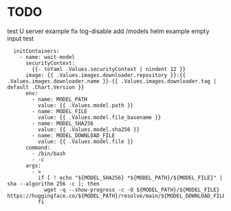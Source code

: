 # TODO

test U server example
fix log-disable
add /models
helm example
empty input test



      initContainers:
        - name: wait-model
          securityContext:
            {{- toYaml .Values.securityContext | nindent 12 }}
          image: {{ .Values.images.downloader.repository }}:{{ .Values.images.downloader.name }}-{{ .Values.images.downloader.tag | default .Chart.Version }}
          env:
            - name: MODEL_PATH
              value: {{ .Values.model.path }}
            - name: MODEL_FILE
              value: {{ .Values.model.file_basename }}
            - name: MODEL_SHA256
              value: {{ .Values.model.sha256 }}
            - name: MODEL_DOWNLOAD_FILE
              value: {{ .Values.model.file }}
          command:
            - /bin/bash
            - -c
          args:
            - >
              if [ ! echo "${MODEL_SHA256} *${MODEL_PATH}/${MODEL_FILE}" | sha --algorithm 256 -c ]; then
                wget -q --show-progress -c -O ${MODEL_PATH}/${MODEL_FILE} https://huggingface.co/${MODEL_PATH}/resolve/main/${MODEL_DOWNLOAD_FILE}
              fi